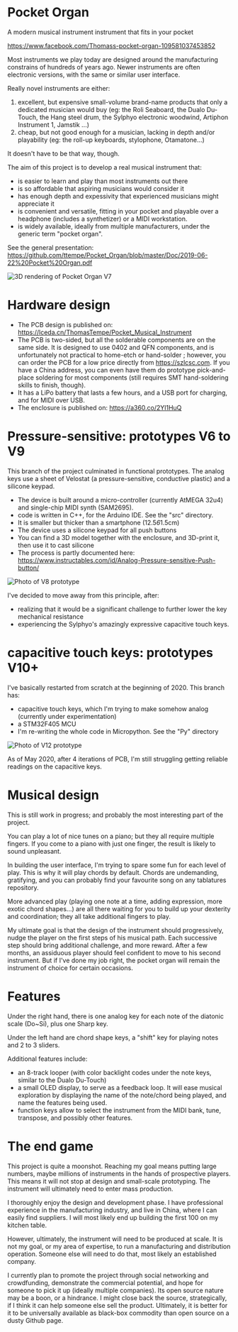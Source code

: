 # Pocket Organ

A modern musical instrument instrument that fits in your pocket

https://www.facebook.com/Thomass-pocket-organ-109581037453852

Most instruments we play today are designed around the manufacturing constrains of hundreds of years ago.
Newer instruments are often electronic versions, with the same or similar user interface.

Really novel instruments are either:
1. excellent, but expensive small-volume brand-name products that only a dedicated musician would buy (eg: the Roli Seaboard, the Dualo Du-Touch, the Hang steel drum, the Sylphyo electronic woodwind, Artiphon Instrument 1, Jamstik ...)
2. cheap, but not good enough for a musician, lacking in depth and/or playability (eg: the roll-up keyboards, stylophone, Otamatone...)

It doesn't have to be that way, though.

The aim of this project is to develop a real musical instrument that:
* is easier to learn and play than most instruments out there
* is so affordable that aspiring musicians would consider it
* has enough depth and expessivity that experienced musicians might appreciate it
* is convenient and versatile, fitting in your pocket and playable over a headphone (includes a synthetizer) or a MIDI workstation.
* is widely available, ideally from multiple manufacturers, under the generic term "pocket organ".

See the general presentation: https://github.com/ttempe/Pocket_Organ/blob/master/Doc/2019-06-22%20Pocket%20Organ.pdf

![3D rendering of Pocket Organ V7](https://github.com/ttempe/Pocket_Organ/blob/master/Pictures/V7/V7_rendering_small.png)

# Hardware design

* The PCB design is published on: https://lceda.cn/ThomasTempe/Pocket_Musical_Instrument
 * The PCB is two-sided, but all the solderable components are on the same side. It is designed to use 0402 and QFN components, and is unfortunately not practical to home-etch or hand-solder ; however, you can order the PCB for a low price directly from https://szlcsc.com. If you have a China address, you can even have them do prototype pick-and-place soldering for most components (still requires SMT hand-soldering skills to finish, though). 
 * It has a LiPo battery that lasts a few hours, and a USB port for charging, and for MIDI over USB.
* The enclosure is published on: https://a360.co/2Yl1HuQ

# Pressure-sensitive: prototypes V6 to V9

This branch of the project culminated in functional prototypes.
The analog keys use a sheet of Velostat (a pressure-sensitive, conductive plastic) and a silicone keypad.

* The device is built around a micro-controller (currently AtMEGA 32u4) and single-chip MIDI synth (SAM2695).
* code is written in C++, for the Arduino IDE. See the "src" directory.
* It is smaller but thicker than a smartphone (12.5*6*1.5cm)
* The device uses a silicone keypad for all push buttons
 * You can find a 3D model together with the enclosure, and 3D-print it, then use it to cast silicone
 * The process is partly documented here: https://www.instructables.com/id/Analog-Pressure-sensitive-Push-button/
 
![Photo of V8 prototype](https://github.com/ttempe/Pocket_Organ/blob/master/Pictures/V7/V8_proto_small.PNG)
 
I've decided to move away from this principle, after:
* realizing that it would be a significant challenge to further lower the key mechanical resistance
* experiencing the Sylphyo's amazingly expressive capacitive touch keys.

# capacitive touch keys: prototypes V10+

I've basically restarted from scratch at the beginning of 2020. This branch has:
* capacitive touch keys, which I'm trying to make somehow analog (currently under experimentation)
* a STM32F405 MCU
* I'm re-writing the whole code in Micropython. See the "Py" directory

![Photo of V12 prototype](https://github.com/ttempe/Pocket_Organ/blob/master/Pictures/V12/V12_assembled.jpg)

As of May 2020, after 4 iterations of PCB, I'm still struggling getting reliable readings on the capacitive keys.

# Musical design

This is still work in progress; and probably the most interesting part of the project.

You can play a lot of nice tunes on a piano; but they all require multiple fingers. If you come to a piano with just one finger, the result is likely to sound unpleasant.

In building the user interface, I'm trying to spare some fun for each level of play. This is why it will play chords by default. Chords are undemanding, gratifying, and you can probably find your favourite song on any tablatures repository.

More advanced play (playing one note at a time, adding expression, more exotic chord shapes...) are all there waiting for you to build up your dexterity and coordination; they all take additional fingers to play.

My ultimate goal is that the design of the instrument should progressively, nudge the player on the first steps of his musical path. Each successive step should bring additional challenge, and more reward. After a few months, an assiduous player should feel confident to move to his second instrument. But if I've done my job right, the pocket organ will remain the instrument of choice for certain occasions.

# Features

Under the right hand, there is one analog key for each note of the diatonic scale (Do~Si), plus one Sharp key.

Under the left hand are chord shape keys, a "shift" key for playing notes and 2 to 3 sliders.

Additional features include:
* an 8-track looper (with color backlight codes under the note keys, similar to the Dualo Du-Touch)
* a small OLED display, to serve as a feedback loop. It will ease musical exploration by displaying the name of the note/chord being played, and name the features being used.
* function keys allow to select the instrument from the MIDI bank, tune, transpose, and possibly other features.

# The end game

This project is quite a moonshot. Reaching my goal means putting large numbers, maybe millions of instruments in the hands of prospective players. This means it will not stop at design and small-scale prototyping. The instrument will ultimately need to enter mass production.

I thoroughly enjoy the design and development phase. I have professional experience in the manufacturing industry, and live in China, where I can easily find suppliers. I will most likely end up building the first 100 on my kitchen table.

However, ultimately, the instrument will need to be produced at scale. It is not my goal, or my area of expertise, to run a manufacturing and distribution operation. Someone else will need to do that, most likely an established company. 

I currently plan to promote the project through social networking and crowdfunding, demonstrate the commercial potential, and hope for someone to pick it up (ideally multiple companies).
Its open source nature may be a boon, or a hindrance. I might close back the source, strategically, if I think it can help someone else sell the product. Ultimately, it is better for it to be universally available as black-box commodity than open source on a dusty Github page.
